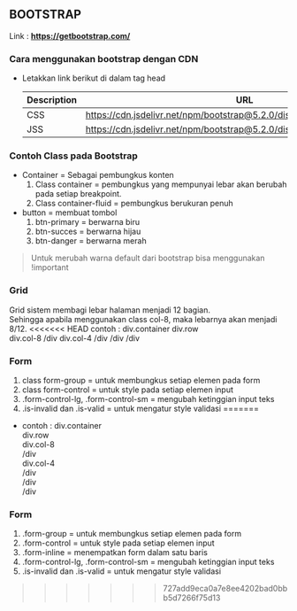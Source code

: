 ## BOOTSTRAP

Link : **https://getbootstrap.com/**

### Cara menggunakan bootstrap dengan CDN

- Letakkan link berikut di dalam tag head

  | Description | URL |
  | ----------- | ----------- |
  | CSS | https://cdn.jsdelivr.net/npm/bootstrap@5.2.0/dist/css/bootstrap.min.css |
  | JSS | https://cdn.jsdelivr.net/npm/bootstrap@5.2.0/dist/js/bootstrap.bundle.min.js |
### Contoh Class pada Bootstrap
- Container = Sebagai pembungkus konten
  1. Class container = pembungkus yang mempunyai lebar akan berubah pada setiap breakpoint.
  2. Class container-fluid = pembungkus berukuran penuh
- button = membuat tombol
  1. btn-primary = berwarna biru
  2. btn-succes = berwarna hijau
  3. btn-danger = berwarna merah

> Untuk merubah warna default dari bootstrap bisa menggunakan !important

### Grid
Grid sistem membagi lebar halaman menjadi 12 bagian.  
Sehingga apabila menggunakan class col-8, maka lebarnya akan menjadi 8/12.
<<<<<<< HEAD
contoh :
div.container
  div.row  
    div.col-8
    /div
    div.col-4
    /div
  /div
/div

### Form
1. class form-group = untuk membungkus setiap elemen pada form 
2. class form-control = untuk style pada setiap elemen input
3. .form-control-lg, .form-control-sm =  mengubah ketinggian input teks 
4. .is-invalid dan .is-valid = untuk mengatur style validasi
=======
- contoh :
  div.container  
  div.row  
    div.col-8  
    /div  
    div.col-4  
    /div  
  /div  
/div  

### Form
1. .form-group = untuk membungkus setiap elemen pada form 
2. .form-control = untuk style pada setiap elemen input
3. .form-inline = menempatkan form dalam satu baris
4. .form-control-lg, .form-control-sm =  mengubah ketinggian input teks 
5. .is-invalid dan .is-valid = untuk mengatur style validasi
>>>>>>> 727add9eca0a7e8ee4202bad0bbb5d7266f75d13

